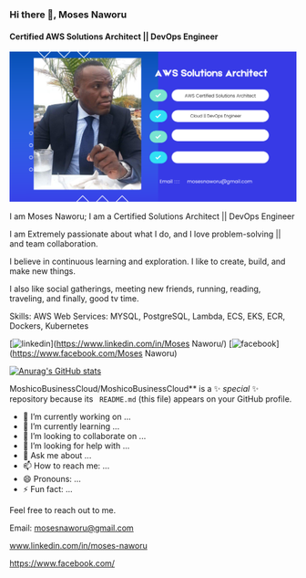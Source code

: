 ### Hi there 👋, Moses Naworu
#### Certified AWS Solutions Architect || DevOps Engineer
![Certified AWS Solutions Architect || DevOps Engineer](https://github.com/MoshicoBusinessCloud/MoshicoBusinessCloud/blob/main/AWS%20Solutions%20Architect%20%20DevOps%20Engineer/1.png)

I am Moses Naworu; I am a Certified Solutions Architect || DevOps Engineer

I am Extremely passionate about what I do, and I love problem-solving || and team collaboration.

I believe in continuous learning and exploration. I like to create, build, and make new things.

I also like social gatherings, meeting new friends, running, reading, traveling, and finally, good tv time.

Skills: AWS Web Services: MYSQL, PostgreSQL, Lambda, ECS, EKS, ECR, Dockers, Kubernetes

[<img src='https://cdn.jsdelivr.net/npm/simple-icons@3.0.1/icons/linkedin.svg' alt='linkedin' height='40'>](https://www.linkedin.com/in/Moses Naworu/)  [<img src='https://cdn.jsdelivr.net/npm/simple-icons@3.0.1/icons/facebook.svg' alt='facebook' height='40'>](https://www.facebook.com/Moses Naworu)  


[![Anurag's GitHub stats](https://github-readme-stats.vercel.app/api?username=MoshicoBusinessCloud)](https://github.com/anuraghazra/github-readme-stats)

MoshicoBusinessCloud/MoshicoBusinessCloud** is a ✨ _special_ ✨ repository because its `
README.md` (this file) appears on your GitHub profile.

- 🔭 I’m currently working on ...
- 🌱 I’m currently learning ...
- 👯 I’m looking to collaborate on ...
- 🤔 I’m looking for help with ...
- 💬 Ask me about ...
- 📫 How to reach me: ...
- 😄 Pronouns: ...
- ⚡ Fun fact: ...

Feel free to reach out to me.

Email: mosesnaworu@gmail.com

www.linkedin.com/in/moses-naworu

https://www.facebook.com/


